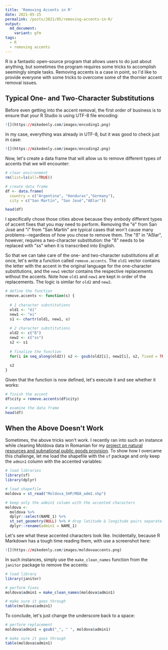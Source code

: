 ```yaml
---
title: 'Removing Accents in R'
date: 2021-05-25
permalink: /posts/2021/05/removing-accents-in-R/
output: 
  md_document:
    variant: gfm
tags:
  - R
  - removing accents
---
```




R is a fantastic open-source program that allows users to do just about anything, but sometimes the program requires some tricks to accomplish seemingly simple tasks. Removing accents is a case in point, so I'd like to provide everyone with some tricks to overcome some of the thornier accent removal issues. 

## Typical One- and Two-Character Substitutions

Before even getting into the accent removal, the first order of business is to ensure that your R Studio is using UTF-8 file encoding:

``` r
![](https://mikedenly.com/images/encoding1.png)
```

In my case, everything was already in UTF-8, but it was good to check just in case:

``` r
![](https://mikedenly.com/images/encoding2.png)
```

Now, let's create a data frame that will allow us to remove different types of accents that we will encounter:

``` r
# clear environment
rm(list=ls(all=TRUE)) 

# create data frame
df <- data.frame(
  country = c("Argentina", "Honduras","Germany"),
  city = c("San Martín", "San José","Aßlar"))

head(df)
```

I specifically chose those cities above because they embody different types of accent fixes that you may need to perform. Removing the "é" from San José and "í" from "San Martín" are typical cases that won't cause many problems--regardless of how you chose to remove them. The "ß" in "Aßlar", however, requires a two-character substitution: the "ß" needs to be replaced with "ss" when it is transcribed into English. 

So that we can take care of the one- and two-character substitutions all at once, let's  write a function called `remove.accents`. The `old1` vector contains the letter with the accent in the original language for the one-character substitutions, and the `new1` vector contains the respective replacements without the accents. Note how `old1` and `new1` are kept in order of the replacements. The logic is similar for `old2` and `new2`.

``` r
# define the function
remove.accents <- function(s) {
  
  # 1 character substitutions
  old1 <- "éí"
  new1 <- "ei"
  s1 <- chartr(old1, new1, s)
  
  # 2 character substitutions 
  old2 <- c("ß")
  new2 <- c("ss")
  s2 <- s1
  
  # finalize the function
  for(i in seq_along(old2)) s2 <- gsub(old2[i], new2[i], s2, fixed = TRUE)
  
  s2
}

```

Given that the function is now defined, let's execute it and see whether it works:

``` r
# finish the accent 
df$city = remove.accents(df$city)

# examine the data frame
head(df)
```

## When the Above Doesn't Work

Sometimes, the above tricks won't work. I recently ran into such an instance while cleaning Moldova data in Romanian for my [project on natural resources and subnational public goods provision](https://mikedenly.com/research/natural-resources-subnational-public-goods). To show how I overcame this challenge, let me load the shapefile with the `sf` package and only keep the `admin1` column with the accented variables:

``` r
# load libraries
library(sf)
library(dplyr)

# load shapefile
moldova = st_read("Moldova_SHP/MDA_adm1.shp")

# keep only the admin1 column with the accented characters
moldova <-  
  moldova %>% 
  dplyr::select(NAME_1) %>% 
  st_set_geometry(NULL) %>% # drop latitude & longitude pairs separately
  dplyr::rename(admin1 = NAME_1)
```

Let's see what these accented characters look like. Incidentally, because R Markdown has a tough time reading them, with use a screenshot here:

``` r
![](https://mikedenly.com/images/moldovaaccents.png)
```

In such instances, simply use the `make_clean_names` function from the `janitor` package to remove the accents:

``` r
# load library
library(janitor)

# perform fixes
moldova$admin1 = make_clean_names(moldova$admin1)

# make sure it goes through
table(moldova$admin1)
```

To conclude, let's just change the underscore back to a space:

``` r
# perform replacement
moldova$admin1 = gsub("_", " ", moldova$admin1)

# make sure it goes through
table(moldova$admin1)
```

